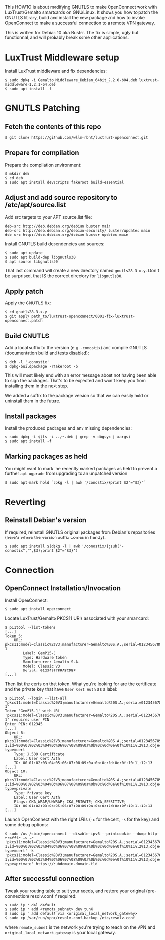 This HOWTO is about modifying GNUTLS to make OpenConnect work with
LuxTrust/Gemalto smartcards on GNU/Linux. It shows you how to patch the 
GNUTLS library, build and install the new package and how to invoke OpenConnect
to make a successful connection to a remote VPN gateway.

This is written for Debian 10 aka Buster. The fix is simple, ugly but
functionnal, and will probably break some other applications.

# LuxTrust Middleware setup

Install LuxTrust middleware and fix dependencies:

	$ sudo dpkg -i Gemalto_Middleware_Debian_64bit_7.2.0-b04.deb luxtrust-middleware-1.2.1-64.deb                                                      
	$ sudo apt install -f

# GNUTLS Patching

## Fetch the contents of this repo

	$ git clone https://github.com/wllm-rbnt/luxtrust-openconnect.git

## Prepare for compilation

Prepare the compilation environment:

	$ mkdir deb
	$ cd deb
	$ sudo apt install devscripts fakeroot build-essential

## Adjust and add source repository to /etc/apt/source.list

Add src targets to your APT source.list file:

	deb-src http://deb.debian.org/debian buster main
	deb-src http://deb.debian.org/debian-security/ buster/updates main
	deb-src http://deb.debian.org/debian buster-updates main

Install GNUTLS build dependencies and sources:

	$ sudo apt update
	$ sudo apt build-dep libgnutls30
	$ apt source libgnutls30

That last command will create a new directory named `gnutls28-3.x.y`. 
Don't be surprised, that IS the correct directory for `libgnutls30`.

## Apply patch

Apply the GNUTLS fix:

	$ cd gnutls28-3.x.y
	$ git apply path_to/luxtrust-openconnect/0001-fix-luxtrust-openconnect.patch 

## Build GNUTLS

Add a local suffix to the version (e.g. `-conostix`) and compile GNUTLS 
(documentation build and tests disabled):

	$ dch -l '-conostix'
	$ dpkg-buildpackage -rfakeroot -b
	
This will most likely end with an error message about not having been able to sign 
the packages. That's to be expected and won't keep you from installing them in the next step.

We added a suffix to the package version so that we can easily hold or uninstall them in the future.

## Install packages

Install the produced packages and any missing dependencies:

	$ sudo dpkg -i $(ls -1 ../*.deb | grep -v dbgsym | xargs)
	$ sudo apt install -f
	
## Marking packages as held

You might want to mark the recently marked packages as held to prevent a further `apt ugprade`
from upgrading to an unpatched version

	$ sudo apt-mark hold `dpkg -l | awk '/conostix/{print $2"="$3}'`

# Reverting

## Reinstall Debian's version

If required, reinstall GNUTLS original packages from Debian's repositories
(here's where the version suffix comes in handy):

	$ sudo apt install $(dpkg -l | awk '/conostix/{gsub("-conostix","",$3);print $2"="$3}')

# Connection

## OpenConnect Installation/Invocation

Install OpenConnect:

	$ sudo apt install openconnect

Locate LuxTrust/Gemalto PKCS11 URIs associated with your smartcard:

	$ p11tool --list-tokens
	[...]
	Token 5:
		URL: pkcs11:model=Classic%20V3;manufacturer=Gemalto%20S.A.;serial=0123456789ABCDEF;token=GemP15-1
	    	Label: GemP15-1
	    	Type: Hardware token
	    	Manufacturer: Gemalto S.A.
	    	Model: Classic V3
	    	Serial: 0123456789ABCDEF
	[...]

Then list the certs on that token. What you're looking for are the certificate and the
private key that have `User Cert Auth` as a label:

	$ p11tool --login --list-all "pkcs11:model=Classic%20V3;manufacturer=Gemalto%20S.A.;serial=0123456789ABCDEF;token=GemP15-1"
	Token 'GemP15-1' with URL 'pkcs11:model=Classic%20V3;manufacturer=Gemalto%20S.A.;serial=0123456789ABCDEF;token=GemP15-1' requires user PIN
	Enter PIN: 012345
	[...]
	Object 6:
		URL: pkcs11:model=Classic%20V3;manufacturer=Gemalto%20S.A.;serial=0123456789ABCDEF;token=GemP15-1;id=%00%01%02%03%04%05%06%07%08%09%0a%0b%0c%0d%0e%0f%10%11%12%13;object=User%20Cert%20Auth;object-type=cert
		Type: X.509 Certificate
    	Label: User Cert Auth
    	ID: 00:01:02:03:04:05:06:07:08:09:0a:0b:0c:0d:0e:0f:10:11:12:13
 	[...]
	Object 10:
		URL: pkcs11:model=Classic%20V3;manufacturer=Gemalto%20S.A.;serial=0123456789ABCDEF;token=GemP15-1;id=%00%01%02%03%04%05%06%07%08%09%0a%0b%0c%0d%0e%0f%10%11%12%13;object=User%20Cert%20Auth;object-type=private
		Type: Private key
    	Label: User Cert Auth
		Flags: CKA_WRAP/UNWRAP; CKA_PRIVATE; CKA_SENSITIVE;
    	ID: 00:01:02:03:04:05:06:07:08:09:0a:0b:0c:0d:0e:0f:10:11:12:13
	[...]

Launch OpenConnect with the right URIs (`-c` for the cert, `-k` for the key) and some debug options:

	$ sudo /usr/sbin/openconnect --disable-ipv6 --printcookie --dump-http-traffic -v -c 'pkcs11:model=Classic%20V3;manufacturer=Gemalto%20S.A.;serial=0123456789ABCDEF;token=GemP15-1;id=%00%01%02%03%04%05%06%07%08%09%0a%0b%0c%0d%0e%0f%10%11%12%13;object=User%20Cert%20Auth;object-type=cert' -k 'pkcs11:model=Classic%20V3;manufacturer=Gemalto%20S.A.;serial=0123456789ABCDEF;token=GemP15-1;id=%00%01%02%03%04%05%06%07%08%09%0a%0b%0c%0d%0e%0f%10%11%12%13;object=User%20Cert%20Auth;object-type=private' https://subdomain.domain.tld

## After successful connection

Tweak your routing table to suit your needs, and restore your original
(pre-connection) resolv.conf if required:

	$ sudo ip r del default
	$ sudo ip r add <remote_subnet> dev tunX
	$ sudo ip r add default via <original_local_network_gateway>
	$ sudo cp /var/run/vpnc/resolv.conf-backup /etc/resolv.conf

where `remote_subnet` is the network you're trying to reach on the VPN and
`original_local_network_gateway` is your local gateway.

